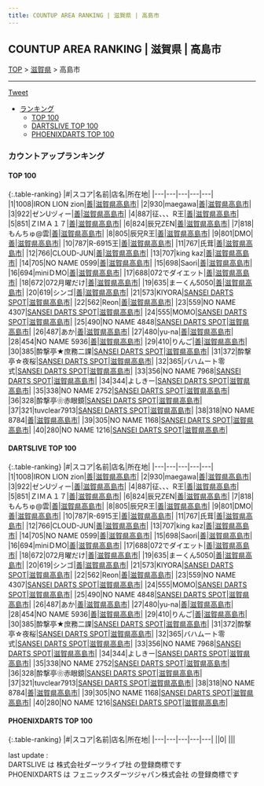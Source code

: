 ```yaml
---
title: COUNTUP AREA RANKING | 滋賀県 | 高島市
---
```

## COUNTUP AREA RANKING | 滋賀県 | 高島市

[TOP](/darts/rank/) > [滋賀県](/darts/rank/滋賀県/) > 高島市

___

<a href="https://twitter.com/share?ref_src=twsrc%5Etfw" data-text="COUNTUP AREA RANKING | 滋賀県高島市" class="twitter-share-button" data-hashtags="DARTSLIVE,PHOENIXDARTS,darts,ダーツ" data-show-count="false">Tweet</a>

* [ランキング](#カウントアップランキング)
    * [TOP 100](#top-100)
    * [DARTSLIVE TOP 100](#dartslive-top-100)
    * [PHOENIXDARTS TOP 100](#phoenixdarts-top-100)

### カウントアップランキング

#### TOP 100



{:.table-ranking}
|#|スコア|名前|店名|所在地|
|---|---|---|---|---|
|1|1008|<span class="rank-name-dl">IRON LION zion</span>|<a href="https://search.dartslive.com/jp/shop/5f7b7ca7bdac62f1f454cb89828a1cfe">善</a>|<a href="/darts/rank/滋賀県/高島市">滋賀県高島市</a>|
|2|930|<span class="rank-name-dl">maegawa</span>|<a href="https://search.dartslive.com/jp/shop/5f7b7ca7bdac62f1f454cb89828a1cfe">善</a>|<a href="/darts/rank/滋賀県/高島市">滋賀県高島市</a>|
|3|922|<span class="rank-name-dl">ゼンUヅィー</span>|<a href="https://search.dartslive.com/jp/shop/5f7b7ca7bdac62f1f454cb89828a1cfe">善</a>|<a href="/darts/rank/滋賀県/高島市">滋賀県高島市</a>|
|4|887|<span class="rank-name-dl">征、、、R王</span>|<a href="https://search.dartslive.com/jp/shop/5f7b7ca7bdac62f1f454cb89828a1cfe">善</a>|<a href="/darts/rank/滋賀県/高島市">滋賀県高島市</a>|
|5|851|<span class="rank-name-dl">ＺIＭＡ１７</span>|<a href="https://search.dartslive.com/jp/shop/5f7b7ca7bdac62f1f454cb89828a1cfe">善</a>|<a href="/darts/rank/滋賀県/高島市">滋賀県高島市</a>|
|6|824|<span class="rank-name-dl">辰兄ZEN</span>|<a href="https://search.dartslive.com/jp/shop/5f7b7ca7bdac62f1f454cb89828a1cfe">善</a>|<a href="/darts/rank/滋賀県/高島市">滋賀県高島市</a>|
|7|818|<span class="rank-name-dl">もんちゅ@雲</span>|<a href="https://search.dartslive.com/jp/shop/5f7b7ca7bdac62f1f454cb89828a1cfe">善</a>|<a href="/darts/rank/滋賀県/高島市">滋賀県高島市</a>|
|8|805|<span class="rank-name-dl">辰兄R王</span>|<a href="https://search.dartslive.com/jp/shop/5f7b7ca7bdac62f1f454cb89828a1cfe">善</a>|<a href="/darts/rank/滋賀県/高島市">滋賀県高島市</a>|
|9|801|<span class="rank-name-dl">DMO</span>|<a href="https://search.dartslive.com/jp/shop/5f7b7ca7bdac62f1f454cb89828a1cfe">善</a>|<a href="/darts/rank/滋賀県/高島市">滋賀県高島市</a>|
|10|787|<span class="rank-name-dl">R-6915王</span>|<a href="https://search.dartslive.com/jp/shop/5f7b7ca7bdac62f1f454cb89828a1cfe">善</a>|<a href="/darts/rank/滋賀県/高島市">滋賀県高島市</a>|
|11|767|<span class="rank-name-dl">氏茸</span>|<a href="https://search.dartslive.com/jp/shop/5f7b7ca7bdac62f1f454cb89828a1cfe">善</a>|<a href="/darts/rank/滋賀県/高島市">滋賀県高島市</a>|
|12|766|<span class="rank-name-dl">CLOUD-JUN</span>|<a href="https://search.dartslive.com/jp/shop/5f7b7ca7bdac62f1f454cb89828a1cfe">善</a>|<a href="/darts/rank/滋賀県/高島市">滋賀県高島市</a>|
|13|707|<span class="rank-name-dl">king kaz</span>|<a href="https://search.dartslive.com/jp/shop/5f7b7ca7bdac62f1f454cb89828a1cfe">善</a>|<a href="/darts/rank/滋賀県/高島市">滋賀県高島市</a>|
|14|705|<span class="rank-name-dl">NO NAME 0599</span>|<a href="https://search.dartslive.com/jp/shop/5f7b7ca7bdac62f1f454cb89828a1cfe">善</a>|<a href="/darts/rank/滋賀県/高島市">滋賀県高島市</a>|
|15|698|<span class="rank-name-dl">Saori</span>|<a href="https://search.dartslive.com/jp/shop/5f7b7ca7bdac62f1f454cb89828a1cfe">善</a>|<a href="/darts/rank/滋賀県/高島市">滋賀県高島市</a>|
|16|694|<span class="rank-name-dl">miniＤMO</span>|<a href="https://search.dartslive.com/jp/shop/5f7b7ca7bdac62f1f454cb89828a1cfe">善</a>|<a href="/darts/rank/滋賀県/高島市">滋賀県高島市</a>|
|17|688|<span class="rank-name-dl">072でダイエット</span>|<a href="https://search.dartslive.com/jp/shop/5f7b7ca7bdac62f1f454cb89828a1cfe">善</a>|<a href="/darts/rank/滋賀県/高島市">滋賀県高島市</a>|
|18|672|<span class="rank-name-dl">072月曜だけ</span>|<a href="https://search.dartslive.com/jp/shop/5f7b7ca7bdac62f1f454cb89828a1cfe">善</a>|<a href="/darts/rank/滋賀県/高島市">滋賀県高島市</a>|
|19|635|<span class="rank-name-dl">まーくん5050</span>|<a href="https://search.dartslive.com/jp/shop/5f7b7ca7bdac62f1f454cb89828a1cfe">善</a>|<a href="/darts/rank/滋賀県/高島市">滋賀県高島市</a>|
|20|619|<span class="rank-name-dl">シンゴ</span>|<a href="https://search.dartslive.com/jp/shop/5f7b7ca7bdac62f1f454cb89828a1cfe">善</a>|<a href="/darts/rank/滋賀県/高島市">滋賀県高島市</a>|
|21|573|<span class="rank-name-dl">KIYORA</span>|<a href="https://search.dartslive.com/jp/shop/d67c5cef6ef84a3a0d9b047a20a7ba1e">SANSEI DARTS SPOT</a>|<a href="/darts/rank/滋賀県/高島市">滋賀県高島市</a>|
|22|562|<span class="rank-name-dl">Reon</span>|<a href="https://search.dartslive.com/jp/shop/5f7b7ca7bdac62f1f454cb89828a1cfe">善</a>|<a href="/darts/rank/滋賀県/高島市">滋賀県高島市</a>|
|23|559|<span class="rank-name-dl">NO NAME 4307</span>|<a href="https://search.dartslive.com/jp/shop/d67c5cef6ef84a3a0d9b047a20a7ba1e">SANSEI DARTS SPOT</a>|<a href="/darts/rank/滋賀県/高島市">滋賀県高島市</a>|
|24|555|<span class="rank-name-dl">MOMO</span>|<a href="https://search.dartslive.com/jp/shop/d67c5cef6ef84a3a0d9b047a20a7ba1e">SANSEI DARTS SPOT</a>|<a href="/darts/rank/滋賀県/高島市">滋賀県高島市</a>|
|25|490|<span class="rank-name-dl">NO NAME 4848</span>|<a href="https://search.dartslive.com/jp/shop/d67c5cef6ef84a3a0d9b047a20a7ba1e">SANSEI DARTS SPOT</a>|<a href="/darts/rank/滋賀県/高島市">滋賀県高島市</a>|
|26|487|<span class="rank-name-dl">あか</span>|<a href="https://search.dartslive.com/jp/shop/5f7b7ca7bdac62f1f454cb89828a1cfe">善</a>|<a href="/darts/rank/滋賀県/高島市">滋賀県高島市</a>|
|27|480|<span class="rank-name-dl">yu-na</span>|<a href="https://search.dartslive.com/jp/shop/5f7b7ca7bdac62f1f454cb89828a1cfe">善</a>|<a href="/darts/rank/滋賀県/高島市">滋賀県高島市</a>|
|28|454|<span class="rank-name-dl">NO NAME 5936</span>|<a href="https://search.dartslive.com/jp/shop/5f7b7ca7bdac62f1f454cb89828a1cfe">善</a>|<a href="/darts/rank/滋賀県/高島市">滋賀県高島市</a>|
|29|410|<span class="rank-name-dl">りんご</span>|<a href="https://search.dartslive.com/jp/shop/5f7b7ca7bdac62f1f454cb89828a1cfe">善</a>|<a href="/darts/rank/滋賀県/高島市">滋賀県高島市</a>|
|30|385|<span class="rank-name-dl">酔撃亭★庶務二課</span>|<a href="https://search.dartslive.com/jp/shop/d67c5cef6ef84a3a0d9b047a20a7ba1e">SANSEI DARTS SPOT</a>|<a href="/darts/rank/滋賀県/高島市">滋賀県高島市</a>|
|31|372|<span class="rank-name-dl">酔撃亭☆夜桜</span>|<a href="https://search.dartslive.com/jp/shop/d67c5cef6ef84a3a0d9b047a20a7ba1e">SANSEI DARTS SPOT</a>|<a href="/darts/rank/滋賀県/高島市">滋賀県高島市</a>|
|32|365|<span class="rank-name-dl">バハムート零式</span>|<a href="https://search.dartslive.com/jp/shop/d67c5cef6ef84a3a0d9b047a20a7ba1e">SANSEI DARTS SPOT</a>|<a href="/darts/rank/滋賀県/高島市">滋賀県高島市</a>|
|33|356|<span class="rank-name-dl">NO NAME 7968</span>|<a href="https://search.dartslive.com/jp/shop/d67c5cef6ef84a3a0d9b047a20a7ba1e">SANSEI DARTS SPOT</a>|<a href="/darts/rank/滋賀県/高島市">滋賀県高島市</a>|
|34|344|<span class="rank-name-dl">よしきー</span>|<a href="https://search.dartslive.com/jp/shop/d67c5cef6ef84a3a0d9b047a20a7ba1e">SANSEI DARTS SPOT</a>|<a href="/darts/rank/滋賀県/高島市">滋賀県高島市</a>|
|35|338|<span class="rank-name-dl">NO NAME 2752</span>|<a href="https://search.dartslive.com/jp/shop/d67c5cef6ef84a3a0d9b047a20a7ba1e">SANSEI DARTS SPOT</a>|<a href="/darts/rank/滋賀県/高島市">滋賀県高島市</a>|
|36|328|<span class="rank-name-dl">酔撃亭❀赤眼鏡</span>|<a href="https://search.dartslive.com/jp/shop/d67c5cef6ef84a3a0d9b047a20a7ba1e">SANSEI DARTS SPOT</a>|<a href="/darts/rank/滋賀県/高島市">滋賀県高島市</a>|
|37|321|<span class="rank-name-dl">tuvclear7913</span>|<a href="https://search.dartslive.com/jp/shop/d67c5cef6ef84a3a0d9b047a20a7ba1e">SANSEI DARTS SPOT</a>|<a href="/darts/rank/滋賀県/高島市">滋賀県高島市</a>|
|38|318|<span class="rank-name-dl">NO NAME 8784</span>|<a href="https://search.dartslive.com/jp/shop/5f7b7ca7bdac62f1f454cb89828a1cfe">善</a>|<a href="/darts/rank/滋賀県/高島市">滋賀県高島市</a>|
|39|305|<span class="rank-name-dl">NO NAME 1168</span>|<a href="https://search.dartslive.com/jp/shop/d67c5cef6ef84a3a0d9b047a20a7ba1e">SANSEI DARTS SPOT</a>|<a href="/darts/rank/滋賀県/高島市">滋賀県高島市</a>|
|40|280|<span class="rank-name-dl">NO NAME 1216</span>|<a href="https://search.dartslive.com/jp/shop/d67c5cef6ef84a3a0d9b047a20a7ba1e">SANSEI DARTS SPOT</a>|<a href="/darts/rank/滋賀県/高島市">滋賀県高島市</a>|


#### DARTSLIVE TOP 100



{:.table-ranking}
|#|スコア|名前|店名|所在地|
|---|---|---|---|---|
|1|1008|<span class="rank-name-dl">IRON LION zion</span>|<a href="https://search.dartslive.com/jp/shop/5f7b7ca7bdac62f1f454cb89828a1cfe">善</a>|<a href="/darts/rank/滋賀県/高島市">滋賀県高島市</a>|
|2|930|<span class="rank-name-dl">maegawa</span>|<a href="https://search.dartslive.com/jp/shop/5f7b7ca7bdac62f1f454cb89828a1cfe">善</a>|<a href="/darts/rank/滋賀県/高島市">滋賀県高島市</a>|
|3|922|<span class="rank-name-dl">ゼンUヅィー</span>|<a href="https://search.dartslive.com/jp/shop/5f7b7ca7bdac62f1f454cb89828a1cfe">善</a>|<a href="/darts/rank/滋賀県/高島市">滋賀県高島市</a>|
|4|887|<span class="rank-name-dl">征、、、R王</span>|<a href="https://search.dartslive.com/jp/shop/5f7b7ca7bdac62f1f454cb89828a1cfe">善</a>|<a href="/darts/rank/滋賀県/高島市">滋賀県高島市</a>|
|5|851|<span class="rank-name-dl">ＺIＭＡ１７</span>|<a href="https://search.dartslive.com/jp/shop/5f7b7ca7bdac62f1f454cb89828a1cfe">善</a>|<a href="/darts/rank/滋賀県/高島市">滋賀県高島市</a>|
|6|824|<span class="rank-name-dl">辰兄ZEN</span>|<a href="https://search.dartslive.com/jp/shop/5f7b7ca7bdac62f1f454cb89828a1cfe">善</a>|<a href="/darts/rank/滋賀県/高島市">滋賀県高島市</a>|
|7|818|<span class="rank-name-dl">もんちゅ@雲</span>|<a href="https://search.dartslive.com/jp/shop/5f7b7ca7bdac62f1f454cb89828a1cfe">善</a>|<a href="/darts/rank/滋賀県/高島市">滋賀県高島市</a>|
|8|805|<span class="rank-name-dl">辰兄R王</span>|<a href="https://search.dartslive.com/jp/shop/5f7b7ca7bdac62f1f454cb89828a1cfe">善</a>|<a href="/darts/rank/滋賀県/高島市">滋賀県高島市</a>|
|9|801|<span class="rank-name-dl">DMO</span>|<a href="https://search.dartslive.com/jp/shop/5f7b7ca7bdac62f1f454cb89828a1cfe">善</a>|<a href="/darts/rank/滋賀県/高島市">滋賀県高島市</a>|
|10|787|<span class="rank-name-dl">R-6915王</span>|<a href="https://search.dartslive.com/jp/shop/5f7b7ca7bdac62f1f454cb89828a1cfe">善</a>|<a href="/darts/rank/滋賀県/高島市">滋賀県高島市</a>|
|11|767|<span class="rank-name-dl">氏茸</span>|<a href="https://search.dartslive.com/jp/shop/5f7b7ca7bdac62f1f454cb89828a1cfe">善</a>|<a href="/darts/rank/滋賀県/高島市">滋賀県高島市</a>|
|12|766|<span class="rank-name-dl">CLOUD-JUN</span>|<a href="https://search.dartslive.com/jp/shop/5f7b7ca7bdac62f1f454cb89828a1cfe">善</a>|<a href="/darts/rank/滋賀県/高島市">滋賀県高島市</a>|
|13|707|<span class="rank-name-dl">king kaz</span>|<a href="https://search.dartslive.com/jp/shop/5f7b7ca7bdac62f1f454cb89828a1cfe">善</a>|<a href="/darts/rank/滋賀県/高島市">滋賀県高島市</a>|
|14|705|<span class="rank-name-dl">NO NAME 0599</span>|<a href="https://search.dartslive.com/jp/shop/5f7b7ca7bdac62f1f454cb89828a1cfe">善</a>|<a href="/darts/rank/滋賀県/高島市">滋賀県高島市</a>|
|15|698|<span class="rank-name-dl">Saori</span>|<a href="https://search.dartslive.com/jp/shop/5f7b7ca7bdac62f1f454cb89828a1cfe">善</a>|<a href="/darts/rank/滋賀県/高島市">滋賀県高島市</a>|
|16|694|<span class="rank-name-dl">miniＤMO</span>|<a href="https://search.dartslive.com/jp/shop/5f7b7ca7bdac62f1f454cb89828a1cfe">善</a>|<a href="/darts/rank/滋賀県/高島市">滋賀県高島市</a>|
|17|688|<span class="rank-name-dl">072でダイエット</span>|<a href="https://search.dartslive.com/jp/shop/5f7b7ca7bdac62f1f454cb89828a1cfe">善</a>|<a href="/darts/rank/滋賀県/高島市">滋賀県高島市</a>|
|18|672|<span class="rank-name-dl">072月曜だけ</span>|<a href="https://search.dartslive.com/jp/shop/5f7b7ca7bdac62f1f454cb89828a1cfe">善</a>|<a href="/darts/rank/滋賀県/高島市">滋賀県高島市</a>|
|19|635|<span class="rank-name-dl">まーくん5050</span>|<a href="https://search.dartslive.com/jp/shop/5f7b7ca7bdac62f1f454cb89828a1cfe">善</a>|<a href="/darts/rank/滋賀県/高島市">滋賀県高島市</a>|
|20|619|<span class="rank-name-dl">シンゴ</span>|<a href="https://search.dartslive.com/jp/shop/5f7b7ca7bdac62f1f454cb89828a1cfe">善</a>|<a href="/darts/rank/滋賀県/高島市">滋賀県高島市</a>|
|21|573|<span class="rank-name-dl">KIYORA</span>|<a href="https://search.dartslive.com/jp/shop/d67c5cef6ef84a3a0d9b047a20a7ba1e">SANSEI DARTS SPOT</a>|<a href="/darts/rank/滋賀県/高島市">滋賀県高島市</a>|
|22|562|<span class="rank-name-dl">Reon</span>|<a href="https://search.dartslive.com/jp/shop/5f7b7ca7bdac62f1f454cb89828a1cfe">善</a>|<a href="/darts/rank/滋賀県/高島市">滋賀県高島市</a>|
|23|559|<span class="rank-name-dl">NO NAME 4307</span>|<a href="https://search.dartslive.com/jp/shop/d67c5cef6ef84a3a0d9b047a20a7ba1e">SANSEI DARTS SPOT</a>|<a href="/darts/rank/滋賀県/高島市">滋賀県高島市</a>|
|24|555|<span class="rank-name-dl">MOMO</span>|<a href="https://search.dartslive.com/jp/shop/d67c5cef6ef84a3a0d9b047a20a7ba1e">SANSEI DARTS SPOT</a>|<a href="/darts/rank/滋賀県/高島市">滋賀県高島市</a>|
|25|490|<span class="rank-name-dl">NO NAME 4848</span>|<a href="https://search.dartslive.com/jp/shop/d67c5cef6ef84a3a0d9b047a20a7ba1e">SANSEI DARTS SPOT</a>|<a href="/darts/rank/滋賀県/高島市">滋賀県高島市</a>|
|26|487|<span class="rank-name-dl">あか</span>|<a href="https://search.dartslive.com/jp/shop/5f7b7ca7bdac62f1f454cb89828a1cfe">善</a>|<a href="/darts/rank/滋賀県/高島市">滋賀県高島市</a>|
|27|480|<span class="rank-name-dl">yu-na</span>|<a href="https://search.dartslive.com/jp/shop/5f7b7ca7bdac62f1f454cb89828a1cfe">善</a>|<a href="/darts/rank/滋賀県/高島市">滋賀県高島市</a>|
|28|454|<span class="rank-name-dl">NO NAME 5936</span>|<a href="https://search.dartslive.com/jp/shop/5f7b7ca7bdac62f1f454cb89828a1cfe">善</a>|<a href="/darts/rank/滋賀県/高島市">滋賀県高島市</a>|
|29|410|<span class="rank-name-dl">りんご</span>|<a href="https://search.dartslive.com/jp/shop/5f7b7ca7bdac62f1f454cb89828a1cfe">善</a>|<a href="/darts/rank/滋賀県/高島市">滋賀県高島市</a>|
|30|385|<span class="rank-name-dl">酔撃亭★庶務二課</span>|<a href="https://search.dartslive.com/jp/shop/d67c5cef6ef84a3a0d9b047a20a7ba1e">SANSEI DARTS SPOT</a>|<a href="/darts/rank/滋賀県/高島市">滋賀県高島市</a>|
|31|372|<span class="rank-name-dl">酔撃亭☆夜桜</span>|<a href="https://search.dartslive.com/jp/shop/d67c5cef6ef84a3a0d9b047a20a7ba1e">SANSEI DARTS SPOT</a>|<a href="/darts/rank/滋賀県/高島市">滋賀県高島市</a>|
|32|365|<span class="rank-name-dl">バハムート零式</span>|<a href="https://search.dartslive.com/jp/shop/d67c5cef6ef84a3a0d9b047a20a7ba1e">SANSEI DARTS SPOT</a>|<a href="/darts/rank/滋賀県/高島市">滋賀県高島市</a>|
|33|356|<span class="rank-name-dl">NO NAME 7968</span>|<a href="https://search.dartslive.com/jp/shop/d67c5cef6ef84a3a0d9b047a20a7ba1e">SANSEI DARTS SPOT</a>|<a href="/darts/rank/滋賀県/高島市">滋賀県高島市</a>|
|34|344|<span class="rank-name-dl">よしきー</span>|<a href="https://search.dartslive.com/jp/shop/d67c5cef6ef84a3a0d9b047a20a7ba1e">SANSEI DARTS SPOT</a>|<a href="/darts/rank/滋賀県/高島市">滋賀県高島市</a>|
|35|338|<span class="rank-name-dl">NO NAME 2752</span>|<a href="https://search.dartslive.com/jp/shop/d67c5cef6ef84a3a0d9b047a20a7ba1e">SANSEI DARTS SPOT</a>|<a href="/darts/rank/滋賀県/高島市">滋賀県高島市</a>|
|36|328|<span class="rank-name-dl">酔撃亭❀赤眼鏡</span>|<a href="https://search.dartslive.com/jp/shop/d67c5cef6ef84a3a0d9b047a20a7ba1e">SANSEI DARTS SPOT</a>|<a href="/darts/rank/滋賀県/高島市">滋賀県高島市</a>|
|37|321|<span class="rank-name-dl">tuvclear7913</span>|<a href="https://search.dartslive.com/jp/shop/d67c5cef6ef84a3a0d9b047a20a7ba1e">SANSEI DARTS SPOT</a>|<a href="/darts/rank/滋賀県/高島市">滋賀県高島市</a>|
|38|318|<span class="rank-name-dl">NO NAME 8784</span>|<a href="https://search.dartslive.com/jp/shop/5f7b7ca7bdac62f1f454cb89828a1cfe">善</a>|<a href="/darts/rank/滋賀県/高島市">滋賀県高島市</a>|
|39|305|<span class="rank-name-dl">NO NAME 1168</span>|<a href="https://search.dartslive.com/jp/shop/d67c5cef6ef84a3a0d9b047a20a7ba1e">SANSEI DARTS SPOT</a>|<a href="/darts/rank/滋賀県/高島市">滋賀県高島市</a>|
|40|280|<span class="rank-name-dl">NO NAME 1216</span>|<a href="https://search.dartslive.com/jp/shop/d67c5cef6ef84a3a0d9b047a20a7ba1e">SANSEI DARTS SPOT</a>|<a href="/darts/rank/滋賀県/高島市">滋賀県高島市</a>|


#### PHOENIXDARTS TOP 100



{:.table-ranking}
|#|スコア|名前|店名|所在地|
|---|---|---|---|---|
||0|<span class="rank-name-dl"> </span>|<a href=""></a>|<a href="/darts/rank//"></a>|


<div class="footer border-top border-gray-light mt-5 pt-3 text-right text-gray">
    last update : <span style="font-weight: italic" id="foot_last_modified"></span><br />
    DARTSLIVE は 株式会社ダーツライブ社 の登録商標です<br />
    PHOENIXDARTS は フェニックスダーツジャパン株式会社 の登録商標です<br />
</div>

<script src="https://cdnjs.cloudflare.com/ajax/libs/jquery.tablesorter/2.31.3/js/jquery.tablesorter.min.js" integrity="sha512-qzgd5cYSZcosqpzpn7zF2ZId8f/8CHmFKZ8j7mU4OUXTNRd5g+ZHBPsgKEwoqxCtdQvExE5LprwwPAgoicguNg==" crossorigin="anonymous" referrerpolicy="no-referrer"></script>
<link rel="stylesheet" href="https://cdnjs.cloudflare.com/ajax/libs/jquery.tablesorter/2.31.3/css/theme.default.min.css" integrity="sha512-wghhOJkjQX0Lh3NSWvNKeZ0ZpNn+SPVXX1Qyc9OCaogADktxrBiBdKGDoqVUOyhStvMBmJQ8ZdMHiR3wuEq8+w==" crossorigin="anonymous" referrerpolicy="no-referrer" />
<script>
$(function() {
    $(".table-ranking").tablesorter({sortList:[[0, 0]]});
    $("#foot_last_modified").text(formatDate(new Date(document.lastModified), 'yyyy-MM-dd HH:mm:ss'));
});
</script>

<script async src="https://platform.twitter.com/widgets.js" charset="utf-8"></script>